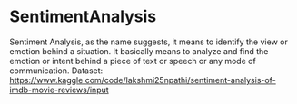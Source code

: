 # SentimentAnalysis
Sentiment Analysis, as the name suggests, it means to identify the view or emotion behind a situation. It basically means to analyze and find the emotion or intent behind a piece of text or speech or any mode of communication. 
Dataset: https://www.kaggle.com/code/lakshmi25npathi/sentiment-analysis-of-imdb-movie-reviews/input

